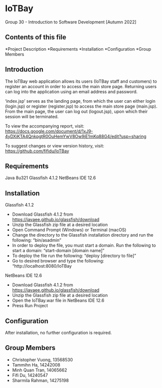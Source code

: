 # IoTBay
Group 30 - Introduction to Software Development [Autumn 2022]

Contents of this file
------------------------------------------
*Project Description
*Requirements
*Installation
*Configuration
*Group Members

Introduction
------------------------------------------
The IoTBay web application allows its users (IoTBay staff and customers) to register an account in order to access the main store page. Returning users can log into the application using an email address and password.

‘index.jsp’ serves as the landing page, from which the user can either login (login.jsp) or register (register.jsp) to access the main store page (main.jsp). From the main page, the user can log out (logout.jsp), upon which their session will be terminated.

To view the accompanying report, visit: https://docs.google.com/document/d/1xJ9-4yDXiKTA4QnkpgtR0OuHemYwV8Ow9jE1mKq88G4/edit?usp=sharing

To suggest changes or view version history, visit: https://github.com/fifidu/IoTBay

Requirements
------------------------------------------
Java 8u321
Glassfish 4.1.2
NetBeans IDE 12.6

Installation
------------------------------------------
Glassfish 4.1.2
* Download Glassfish 4.1.2 from https://javaee.github.io/glassfish/download
* Unzip the Glassfish zip file at a desired location
* Open Command Prompt (Windows) or Terminal (macOS) 
* Change the directory to the Glassfish installation directory and run the following: “bin/asadmin”
* In order to deploy the file, you must start a domain. Run the following to start a domain: “start-domain [domain name]”
* To deploy the file run the following: “deploy [directory to file]”
* Go to desired browser and type the following: “http://localhost:8080/IoTBay

NetBeans IDE 12.6
* Download Glassfish 4.1.2 from https://javaee.github.io/glassfish/download
* Unzip the Glassfish zip file at a desired location
* Open the IoTBay.war file in NetBeans IDE 12.6
* Press Run Project


Configuration
------------------------------------------
After installation, no further configuration is required.

Group Members
------------------------------------------
* Christopher Vuong, 13568530
* Tammihn Ha, 14242008
* Minh Quan Tran, 14065662
* Fifi Du, 14240547
* Sharmila Rahman, 14275198
